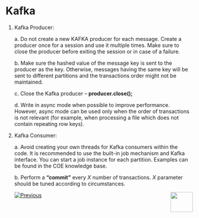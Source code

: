 # Kafka

1. Kafka Producer: 

   a. Do not create a new KAFKA producer for each message. Create a producer once for a session and use it multiple times. Make sure to close the producer before exiting the session or in case of a failure.

   b. Make sure the hashed value of the message key is sent to the producer as the key. Otherwise, messages having the same key will be sent to different partitions and the transactions order might not be maintained. 

   c. Close the Kafka producer – **producer.close();**

   d. Write in async mode when possible to improve performance. However, async mode can be used only when the order of transactions is not relevant (for example, when processing a file which does not contain repeating row keys). 



2. Kafka Consumer:

   a. Avoid creating your own threads for Kafka consumers within the code. It is recommended to use the built-in job mechanism and Kafka interface. You can start a job instance for each partition. Examples can be found in the COE knowledge base.

   b. Perform a  **“commit”** every *X* number of transactions. *X* parameter should be tuned according to circumstances.
   
   
   [![Previous](/articles/images/Previous.png)](/articles/COE/Fabric_Implementation_Best_Practices/best_practice_cassandra.md) [<img align="right" width="60" height="54" src="/articles/images/Next.png">](/articles/COE/Fabric_Implementation_Best_Practices/best_practice_iid_finder.md)
